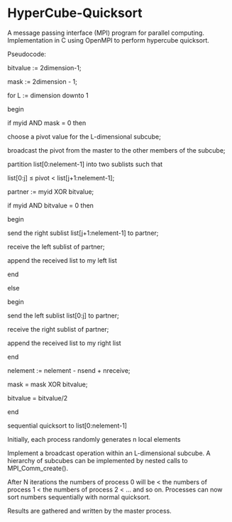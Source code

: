 # HyperCube-Quicksort
A  message passing interface (MPI) program for parallel computing.
Implementation in C using OpenMPI to perform hypercube quicksort.

Pseudocode:

bitvalue := 2dimension-1;

mask := 2dimension - 1;

for L := dimension downto 1

begin

 if myid AND mask = 0 then
 
 choose a pivot value for the L-dimensional subcube;
 
 broadcast the pivot from the master to the other members of the subcube;
 
 partition list[0:nelement-1] into two sublists such that
 
 list[0:j] ≤ pivot < list[j+1:nelement-1];
 
 partner := myid XOR bitvalue;
 
 if myid AND bitvalue = 0 then
 
 begin
 
 send the right sublist list[j+1:nelement-1] to partner;
 
 receive the left sublist of partner;
 
 append the received list to my left list
 
 end
 
 else
 
 begin
 
 send the left sublist list[0:j] to partner;
 
 receive the right sublist of partner;
 
 append the received list to my right list
 
 end
 
 nelement := nelement - nsend + nreceive;
 
 mask = mask XOR bitvalue;
 
 bitvalue = bitvalue/2
 
end

sequential quicksort to list[0:nelement-1]



Initially, each process randomly generates n local elements

Implement a broadcast operation within an L-dimensional subcube. A hierarchy of subcubes can be
implemented by nested calls to MPI_Comm_create().

After N iterations the numbers of process 0 will be < the numbers of process 1 < the numbers of process 2 < ... and so on. Processes can now sort numbers sequentially with normal quicksort.

Results are gathered and written by the master process.
